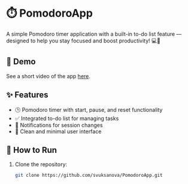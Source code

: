# ⏱️ PomodoroApp

A simple Pomodoro timer application with a built-in to-do list feature — designed to help you stay focused and boost productivity! 💻🧠

## 🎥 Demo

See a short video of the app [here](pomodoroApp.mp4.mp4).

## ✨ Features

- 🕒 Pomodoro timer with start, pause, and reset functionality
- ✅ Integrated to-do list for managing tasks
- 🔔 Notifications for session changes
- 🎯 Clean and minimal user interface

## 🚀 How to Run

1. Clone the repository:
   ```bash
   git clone https://github.com/svuksanova/PomodoroApp.git
